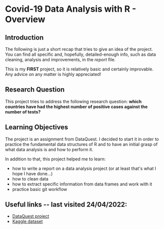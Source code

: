 # **Covid-19 Data Analysis with R - Overview**

## Introduction

The following is just a short recap that tries to give an idea of the project. You can find all specific and, hopefully, detailed-enough info, such as data cleaning, analysis and improvements, in the *report* file.

This is my **FIRST** project, so it is relatively basic and certainly improvable. Any advice on any matter is highly appreciated!

## Research Question
This project tries to address the following research question: **which countries have had the highest number of positive cases against the number of tests?**

## Learning Objectives 
The project is an assignment from DataQuest. I decided to start it in order to practice the fundamental data structures of R and to have an initial grasp of what data analysis is and how to perform it.

In addition to that, this project helped me to learn:
- how to write a report on a data analysis project (or at least that's what I hope I have done...)
- how to clean data
- how to extract specific information from data frames and work with it
- practice basic git workflow

## Useful links -- last visited 24/04/2022:
- [DataQuest project](https://www.dataquest.io/m/505-investigating-covid-19-virus-trends/)
- [Kaggle dataset](https://www.kaggle.com/datasets/lin0li/covid19testing)
